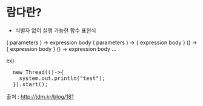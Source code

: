 # 람다란?
* 식별자 없이 실행 가능한 함수 표현식

( parameters ) -> expression body
( parameters ) -> { expression body }
() -> { expression body }
() -> expression body
...

ex)
<pre>
  new Thread(()->{
    system.out.println("test");
  }).start();
</pre>


출처 : http://jdm.kr/blog/181
